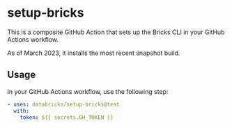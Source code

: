 # setup-bricks

This is a composite GitHub Action that sets up the Bricks CLI in your GitHub Actions workflow.

As of March 2023, it installs the most recent snapshot build.

## Usage

In your GitHub Actions workflow, use the following step:

```yml
- uses: databricks/setup-bricks@test
  with:
    token: ${{ secrets.GH_TOKEN }}
```
